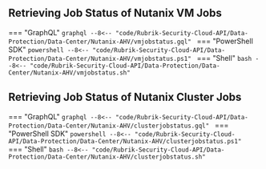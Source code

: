 ## Retrieving Job Status of Nutanix VM Jobs

=== "GraphQL"
    ```graphql
    --8<-- "code/Rubrik-Security-Cloud-API/Data-Protection/Data-Center/Nutanix-AHV/vmjobstatus.gql"
    ```
=== "PowerShell SDK"
    ```powershell
    --8<-- "code/Rubrik-Security-Cloud-API/Data-Protection/Data-Center/Nutanix-AHV/vmjobstatus.ps1"
    ```
=== "Shell"
    ```bash
    --8<-- "code/Rubrik-Security-Cloud-API/Data-Protection/Data-Center/Nutanix-AHV/vmjobstatus.sh"
    ```

## Retrieving Job Status of Nutanix Cluster Jobs

=== "GraphQL"
    ```graphql
    --8<-- "code/Rubrik-Security-Cloud-API/Data-Protection/Data-Center/Nutanix-AHV/clusterjobstatus.gql"
    ```
=== "PowerShell SDK"
    ```powershell
    --8<-- "code/Rubrik-Security-Cloud-API/Data-Protection/Data-Center/Nutanix-AHV/clusterjobstatus.ps1"
    ```
=== "Shell"
    ```bash
    --8<-- "code/Rubrik-Security-Cloud-API/Data-Protection/Data-Center/Nutanix-AHV/clusterjobstatus.sh"
    ```